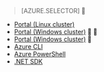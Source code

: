 > [AZURE.SELECTOR]

- [Portal (Linux cluster)](/documentation/articles/hdinsight-administer-use-portal-linux/)
- [Portal (Windows cluster)](/documentation/articles/hdinsight-administer-use-management-portal/)


- [Portal (Windows cluster)](/documentation/articles/hdinsight-administer-use-management-portal-v1/)

- [Azure CLI](/documentation/articles/hdinsight-administer-use-command-line/)
- [Azure PowerShell](/documentation/articles/hdinsight-administer-use-powershell/)
- [.NET SDK](/documentation/articles/hdinsight-administer-use-dotnet-sdk/)
